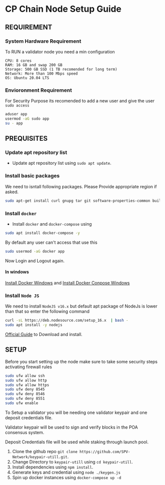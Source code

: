 # CP Chain Node Setup Guide

## REQUIREMENT

### System Hardware Requirement

To RUN a validator node you need a min configuration

```text
CPU: 8 cores
RAM: 16 GB and swap 200 GB
Storage: 500 GB SSD (1 TB recomended for long term)
Network: More than 100 Mbps speed
OS: Ubuntu 20.04 LTS
```

### Envioronment Requirement

For Security Purpose its recomended to add a new user and give the user `sudo access`

```bash
aduser app
usermod -aG sudo app
su - app
```

## PREQUISITES

### Update apt repository list

- Update apt repository list using `sudo apt update`.

### Install basic packages

We need to isntall following packages. Please Provide appropriate region if asked.

```bash
sudo apt-get install curl gnupg tar git software-properties-common build-essential -y
```

### Install `docker`

- Install `docker` and `docker-compose` using

```bash
sudo apt install docker-compose -y
```

By default any user can't access that use this

```bash
sudo usermod -aG docker app
```

Now Login and Logout again.

#### In windows

[Install Docker Windows](https://docs.docker.com/desktop/install/windows-install/) and [Install Docker Conpose Windows](https://docs.docker.com/compose/install/other/)

### Install `Node JS`

We need to install `NodeJS v16.x` but default apt package of NodeJs is lower than that so enter the following command

```bash
curl -sL https://deb.nodesource.com/setup_16.x  | bash -
sudo apt install -y nodejs
```

[Official Guide](https://nodejs.dev/en/download) to Download and install.

## SETUP

Before you start setting up the node make sure to take some security steps activating firewall rules

```bash
sudo ufw allow ssh
sudo ufw allow http
sudo ufw allow https
sudo ufw deny 8545
sudo ufw deny 8546
sudo ufw deny 8551
sudo ufw enable
```

To Setup a validator you will be needing one validator keypair and one deposit credentials file.

Validator keypair will be used to sign and verify blocks in the POA consensus system.

Deposit Credentials file will be used while staking through launch pool.

1. Clone the github repo `git clone https://github.com/SPV-Network/keypair-utill.git`.
2. Change Directory to `keypair-utill` using `cd keypair-utill`.
3. Install dependencies using `npm install`.
4. Generate keys and credential using `node ./keygen.js`
5. Spin up docker instances using `docker-compose up -d`
